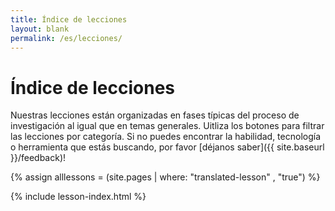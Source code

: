 ```yaml
---
title: Índice de lecciones
layout: blank
permalink: /es/lecciones/
---
```


# Índice de lecciones

Nuestras lecciones están organizadas en fases típicas del proceso de investigación al igual que en temas generales. Uitliza los botones para filtrar las lecciones por categoría. Si no puedes encontrar la habilidad, tecnología o herramienta que estás buscando, por favor [déjanos saber]({{ site.baseurl }}/feedback)!

{% assign alllessons = (site.pages | where: "translated-lesson" , "true") %}

{% include lesson-index.html %}
